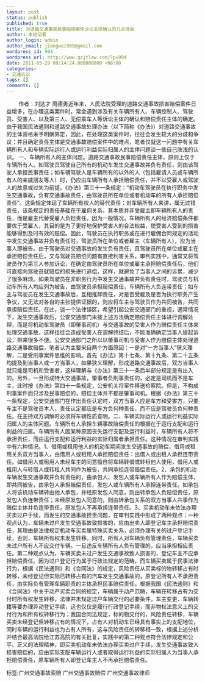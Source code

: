 ```yaml
---
layout: post
status: publish
published: true
title: 对道路交通事故民事赔偿案件诉讼主体确认的几点体会
author: 本站记者
author_login: admin
author_email: jiangwei909@gmail.com
wordpress_id: 994
wordpress_url: http://www.gzjtlaw.com/?p=994
date: 2011-05-29 09:14:24.000000000 +08:00
categories:
- 交通诉讼
tags: []
comments: []
---
```

　　 作者：刘达才 周德勇近年来，人民法院受理的道路交通事故损害赔偿案件日益增多，在办理这类案件时，常会遇到涉及有关车辆所有人、车辆控制人、驾驶员、受害人、以及第三人、无偿乘车人等诉讼主体的确认和赔偿责任主体的确定。由于我国民法通则和道路交通事故处理办法（以下简称《办法》）对道路交通事故的主体资格未予明确界定，因此，在处理这类案件时，往往会发生较大的分歧和争议；并且确定责任主体是交通事故赔偿案件中的难点，笔者仅就这一问题中有关车辆所有人和车辆实际运行人或运行利益实际归属人的主体问题谈一些自己肤浅的认识。 一、车辆所有人的主体问题。道路交通事故民事赔偿责任主体，原则上仅于车辆所有人。如驾驶员驾驶自己所有的机动车发生交通事故并负有责任，则由该驾驶人承担民事责任；如车辆驾驶人是车辆所有的以外的人（包括雇请人员或车辆所有人的亲戚朋友等人）时，仍应由车辆所有人承担赔偿责任，并不以受雇人或驾驶人的故意或过失为前提。《办法》第三十一条规定：&ldquo;机动车驾驶员在执行职务中发生交通事故，负有交通事故责任，由驾驶员所在单位或者机动车的所有人承担赔偿责任&rdquo;。这条规定体现了车辆所有权人的替代责任；对车辆所有人来讲，属无过错责任，该条规定的责任基础在于雇佣关系，其本质并非受雇主即车辆所有人的责任，而是雇主代替受雇人负担责任，因为一般情况，车辆所有人的经济赔偿条件都要优于受雇人，其目的是为了更好地保护受害人的合法权益，使受害人受到的损害能够得到及时有效的赔偿。因此，驾驶员在执行职务或在进行雇佣合同规定的活动中发生交通事故并负有责任时，驾驶员所在单位或者雇主（车辆所有人），应为当事人即被告。由于驾驶员对交通事故的发生负有责任，且驾驶员所在单位或雇主在承担赔偿责任后，又与驾驶员赔偿问题有直接利害关系，审判实践中，通常又将驾驶员作为第三人参加诉讼，在确定由驾驶员所在单位或雇主承担赔偿责任后，他们可直接向驾驶员就赔偿的损失进行追偿，这样，就避免了当事人之间的诉累，减少了很多麻烦。如果驾驶员在非职务行为中发生交通事故并负有责任时，驾驶员与机动车所有人均应列为被告，由驾驶员承担赔偿责任，车辆所有人负连带责任；如车主与驾驶员在发生交通事故后，互相推卸责任，对是否受雇及是否为执行职务产生争议，又无法对各自的主张提供证据的，则应将车主与驾驶员作为共同被告，共同承担赔偿责任。在此，谈一个法律误区，希望引起公安交通部门的重视，通常情况下，发生交通事故后，公安交通部门未按上述方法确定赔偿责任主体进行调解处理，而是将机动车驾驶员（即肇事司机）与交通事故的受害人作为赔偿责任主体来处理交通事故，这样往往会造成受害人在调解终结后，不能准确确定当事人提起诉讼，带来很多不便。公安交通部门之所以以肇事司机与受害人作为赔偿主体处理道路交通事故赔偿，笔者认为主要来自两个方面原因：一是对&ldquo;一方当事人&rdquo;狭义理解，二是受刑事案件思维的影响。首先《办法》第十七条、第十九条、第二十五条均提及到当事人或一方当事人，如果狭义理解，形成道路交通事故后，双方当事人就只能是司机和受害者，这样理解与《办法》第三十一条后半部分规定是有出入的。另外，一旦形成特大交通事故，肇事者负刑事责任的，必定是司机而不是车主，此时按《办法》第四十一条规定，公安机关将案件移送检察院。但是，不构成刑事案件而只涉及民事赔偿的，赔偿主体并不都是肇事司机。根据《办法》第三十一条规定，公安交通部门在作出责任认定时，双方当事人应是车方和受害方，只要车主不是驾驶员本人，责任认定都应是车方负何种责任，而不应是驾驶员负何种责任。在主持双方调解时必须将车辆性质查明。二、车辆实际运行人或运行利益实际归属人的主体问题。车辆所有人承担车辆事故赔偿责任的根据在于运行支配和运行利益的归属。车辆所有人因某种原因丧失运行支配及运行利益时，车辆所有人将不承担责任，而由运行支配和运行利益的实际归属者承担责任。这种情况在审判实践中有六种情况。1、借用或租用他人的机动车期间发生交通事故的赔偿，借用或租用关系双方当事人，由借用人或租用人承担赔偿责任：出借人或出租人承担连带责任。如借用人或租用人未经车主的同意擅自将车辆转借或转租他人使用，借用人或租用人与转借人或转租人共同作为被告，共同承担连带赔偿责任。2、承包的机动车辆发生交通事故并负有责任的，由承包人、发包人或车辆所有人作为赔偿主体，即共同被告，由承包人承担赔偿责任，发包人或车辆所有人承担连带责任。如承包人将该机动车辆转由他人承包，并经原发包人同意，则由转承包人负赔偿责任，原发包人负连带责任；未经原发包人同意的，则由转承包关系的双方当事人共事作为赔偿主体并负连带责任，原发包人不再承担连带责任。3、买卖机动车未依法办理买卖过户手续，而发生的交通事故担责问题，在审判实践中形成了两种观点：一种观点认为，车辆未过户发生交通事故致损害的，应由出卖人即登记车主承担赔偿责任，其理由是法律规定机动车买卖属特殊买卖关系，必须办理有关的过户登记手续，否则，车辆所有权未发生转移。同时，所有人对车辆负有管理责任，车辆买卖未过户所有人不应交付车辆。一旦违反车辆所有人负有管理的，应当承担相应责任。第二种观点认为，车辆买卖未过户发生交通事故致人损害的，登记车主不应承担赔偿责任。因为过户登记行为属于行政法规定的范畴，而车辆买卖属于民事法律行为，根据《民法通则》和《合同法》的规定，风险责任从买卖标的物转移占有时转移，未经登记但实际已转移占有的汽车发生交通事故的，原登记所有人不承担责任，由实际负有管理车辆职责的主体承担民事赔偿责任。根据我国《民法通则》和《合同法》中关于动产买卖合同的规定，车辆属于动产范畴，车辆在转移占有为交付时所有权发生转移，法律并未规定过户车辆交付的必要条件，车主变更、车辆转籍等要办理异动登记手续，这也仅仅是履行行政登记手续，而非物权法意义上的交付行为和所有权转移行为；我国合同法规定，标的物交付的，风险责任转移，车辆买卖未经登记但转移占有的情况下，占有人对机动车已经具有事实上的支配地位，同时车辆的运行利益也为占有人所有，这与风险责任的转移相一致，根据上述分析并结合最高法院给江苏高院的有关批复，实践中的第二种观点符合法律规定和公平、正义的法理精神，即买卖机动车未依法办理买卖过户手续，发生交通事故致人损害赔偿的，应由实际支配车辆运行人或者取得运行利益的实际归属人为当事人承担赔偿责任，原车辆所有人即登记车主人不再承担赔偿责任。标签:广州交通事故索赔 广州交通事故赔偿 广州交通事故律师
